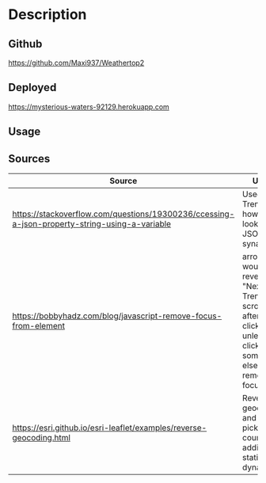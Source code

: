 # Description

## Github

<https://github.com/Maxi937/Weathertop2>

## Deployed

<https://mysterious-waters-92129.herokuapp.com>

## Usage

## Sources

| Source                                                                                          | Usage                                                                                                                           |
| ----------------------------------------------------------------------------------------------- | ------------------------------------------------------------------------------------------------------------------------------- |
| <https://stackoverflow.com/questions/19300236/ccessing-a-json-property-string-using-a-variable> | Used for Trends - how to lookup JSON synamically                                                                                |
| <https://bobbyhadz.com/blog/javascript-remove-focus-from-element>                               | arrow anim would not revert to "Next Trend" if scrolled off after clicking unless you clicked on something else to remove focus |
| <https://esri.github.io/esri-leaflet/examples/reverse-geocoding.html>                           | Reverse geocode lat and long to pick up the county for adding station dynamically                                               |